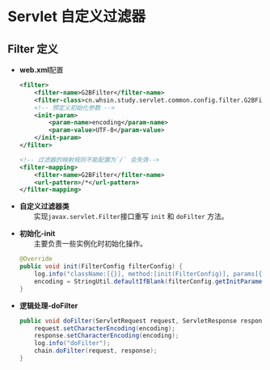 # Servlet 自定义过滤器

## Filter 定义

- **web.xml**配置

  ```xml
  <filter>
      <filter-name>G2BFilter</filter-name>
      <filter-class>cn.whsin.study.servlet.common.config.filter.G2BFilter</filter-class>
      <!-- 预定义初始化参数 -->
      <init-param>
          <param-name>encoding</param-name>
          <param-value>UTF-8</param-value>
      </init-param>
  </filter>

  <!-- 过滤器的映射规则不能配置为`/` 会失效-->
  <filter-mapping>
      <filter-name>G2BFilter</filter-name>
      <url-pattern>/*</url-pattern>
  </filter-mapping>
  ```

- **自定义过滤器类**<br>
  &emsp;&emsp;实现`javax.servlet.Filter`接口重写 `init` 和 `doFilter` 方法。

- **初始化-init**<br>
  &emsp;&emsp;主要负责一些实例化时初始化操作。

  ```java
  @Override
  public void init(FilterConfig filterConfig) {
      log.info("className:[{}], method:[init(FilterConfig)], params[{}]", this.getClass().getName(), JSON.toJSONString(filterConfig));
      encoding = StringUtil.defaultIfBlank(filterConfig.getInitParameter("encoding"), StandardCharsets.UTF_8.name());
  }
  ```

- **逻辑处理-doFilter**

  ```java
  public void doFilter(ServletRequest request, ServletResponse response, FilterChain chain) throws IOException, ServletException {
      request.setCharacterEncoding(encoding);
      response.setCharacterEncoding(encoding);
      log.info("doFilter");
      chain.doFilter(request, response);
  }
  ```
